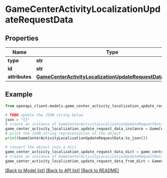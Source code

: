 # GameCenterActivityLocalizationUpdateRequestData


## Properties

Name | Type | Description | Notes
------------ | ------------- | ------------- | -------------
**type** | **str** |  | 
**id** | **str** |  | 
**attributes** | [**GameCenterActivityLocalizationUpdateRequestDataAttributes**](GameCenterActivityLocalizationUpdateRequestDataAttributes.md) |  | [optional] 

## Example

```python
from openapi_client.models.game_center_activity_localization_update_request_data import GameCenterActivityLocalizationUpdateRequestData

# TODO update the JSON string below
json = "{}"
# create an instance of GameCenterActivityLocalizationUpdateRequestData from a JSON string
game_center_activity_localization_update_request_data_instance = GameCenterActivityLocalizationUpdateRequestData.from_json(json)
# print the JSON string representation of the object
print(GameCenterActivityLocalizationUpdateRequestData.to_json())

# convert the object into a dict
game_center_activity_localization_update_request_data_dict = game_center_activity_localization_update_request_data_instance.to_dict()
# create an instance of GameCenterActivityLocalizationUpdateRequestData from a dict
game_center_activity_localization_update_request_data_from_dict = GameCenterActivityLocalizationUpdateRequestData.from_dict(game_center_activity_localization_update_request_data_dict)
```
[[Back to Model list]](../README.md#documentation-for-models) [[Back to API list]](../README.md#documentation-for-api-endpoints) [[Back to README]](../README.md)


